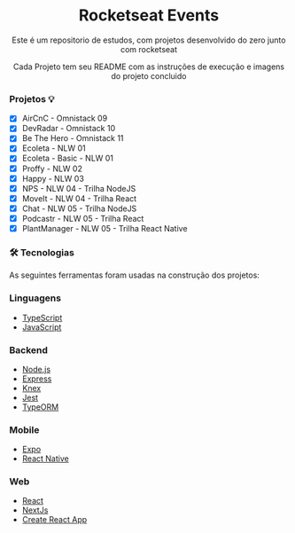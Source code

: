 <h1 align="center" >Rocketseat Events</h1>
 
<p align="center">Este é um repositorio de estudos, com projetos desenvolvido do zero junto com rocketseat</p>

<p align="center">Cada Projeto tem seu README com as instruções de execução e imagens do projeto concluido</p>


### Projetos 💡

- [x] AirCnC - Omnistack 09
- [x] DevRadar - Omnistack 10
- [x] Be The Hero - Omnistack 11
- [x] Ecoleta - NLW 01
- [x] Ecoleta - Basic - NLW 01
- [x] Proffy - NLW 02
- [x] Happy - NLW 03
- [x] NPS - NLW 04 - Trilha NodeJS
- [x] MoveIt - NLW 04 - Trilha React
- [x] Chat - NLW 05 - Trilha NodeJS
- [x] Podcastr - NLW 05 - Trilha React
- [x] PlantManager - NLW 05 - Trilha React Native

### 🛠 Tecnologias

As seguintes ferramentas foram usadas na construção dos projetos:

### Linguagens
- [TypeScript](https://www.typescriptlang.org/)
- [JavaScript](https://developer.mozilla.org/en-US/docs/Learn/JavaScript)

### Backend
- [Node.js](https://nodejs.org/en/)
- [Express](http://expressjs.com/)
- [Knex](http://knexjs.org/)
- [Jest](https://jestjs.io/pt-BR/)
- [TypeORM](https://typeorm.io/#/)

### Mobile
- [Expo](https://expo.io/)
- [React Native](https://reactnative.dev/)

### Web
- [React](https://pt-br.reactjs.org/)
- [NextJs](https://nextjs.org/)
- [Create React App](https://create-react-app.dev/docs/getting-started/)